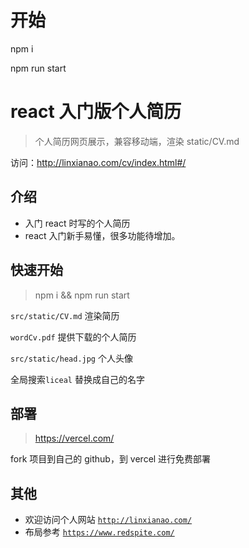 # 开始

npm i

npm run start

# react 入门版个人简历

> 个人简历网页展示，兼容移动端，渲染 static/CV.md

访问：http://linxianao.com/cv/index.html#/

## 介绍

- 入门 react 时写的个人简历
- react 入门新手易懂，很多功能待增加。

## 快速开始

> npm i && npm run start

`src/static/CV.md` 渲染简历

`wordCv.pdf` 提供下载的个人简历

`src/static/head.jpg` 个人头像

全局搜索`liceal` 替换成自己的名字

## 部署

> https://vercel.com/

fork 项目到自己的 github，到 vercel 进行免费部署

## 其他

- 欢迎访问个人网站 [`http://linxianao.com/`](http://linxianao.com/)
- 布局参考 [`https://www.redspite.com/`](https://www.redspite.com/)
